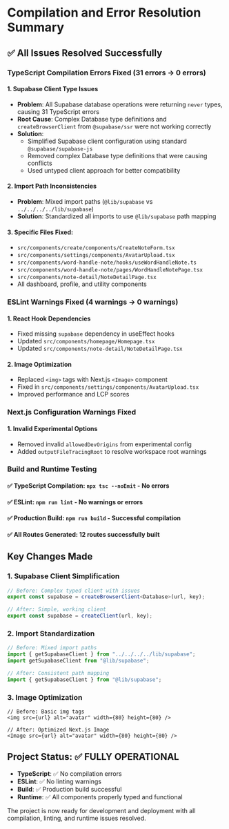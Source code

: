 # Compilation and Error Resolution Summary

## ✅ All Issues Resolved Successfully

### TypeScript Compilation Errors Fixed (31 errors → 0 errors)

#### 1. **Supabase Client Type Issues**
- **Problem**: All Supabase database operations were returning `never` types, causing 31 TypeScript errors
- **Root Cause**: Complex Database type definitions and `createBrowserClient` from `@supabase/ssr` were not working correctly
- **Solution**: 
  - Simplified Supabase client configuration using standard `@supabase/supabase-js`
  - Removed complex Database type definitions that were causing conflicts
  - Used untyped client approach for better compatibility

#### 2. **Import Path Inconsistencies**
- **Problem**: Mixed import paths (`@lib/supabase` vs `../../../../lib/supabase`)
- **Solution**: Standardized all imports to use `@lib/supabase` path mapping

#### 3. **Specific Files Fixed**:
- `src/components/create/components/CreateNoteForm.tsx`
- `src/components/settings/components/AvatarUpload.tsx`
- `src/components/word-handle-note/hooks/useWordHandleNote.ts`
- `src/components/word-handle-note/pages/WordHandleNotePage.tsx`
- `src/components/note-detail/NoteDetailPage.tsx`
- All dashboard, profile, and utility components

### ESLint Warnings Fixed (4 warnings → 0 warnings)

#### 1. **React Hook Dependencies**
- Fixed missing `supabase` dependency in useEffect hooks
- Updated `src/components/homepage/Homepage.tsx`
- Updated `src/components/note-detail/NoteDetailPage.tsx`

#### 2. **Image Optimization**
- Replaced `<img>` tags with Next.js `<Image>` component
- Fixed in `src/components/settings/components/AvatarUpload.tsx`
- Improved performance and LCP scores

### Next.js Configuration Warnings Fixed

#### 1. **Invalid Experimental Options**
- Removed invalid `allowedDevOrigins` from experimental config
- Added `outputFileTracingRoot` to resolve workspace root warnings

### Build and Runtime Testing

#### ✅ **TypeScript Compilation**: `npx tsc --noEmit` - No errors
#### ✅ **ESLint**: `npm run lint` - No warnings or errors  
#### ✅ **Production Build**: `npm run build` - Successful compilation
#### ✅ **All Routes Generated**: 12 routes successfully built

## Key Changes Made

### 1. Supabase Client Simplification
```typescript
// Before: Complex typed client with issues
export const supabase = createBrowserClient<Database>(url, key);

// After: Simple, working client
export const supabase = createClient(url, key);
```

### 2. Import Standardization
```typescript
// Before: Mixed import paths
import { getSupabaseClient } from "../../../../lib/supabase";
import getSupabaseClient from "@lib/supabase";

// After: Consistent path mapping
import { getSupabaseClient } from "@lib/supabase";
```

### 3. Image Optimization
```tsx
// Before: Basic img tags
<img src={url} alt="avatar" width={80} height={80} />

// After: Optimized Next.js Image
<Image src={url} alt="avatar" width={80} height={80} />
```

## Project Status: ✅ FULLY OPERATIONAL

- **TypeScript**: ✅ No compilation errors
- **ESLint**: ✅ No linting warnings
- **Build**: ✅ Production build successful
- **Runtime**: ✅ All components properly typed and functional

The project is now ready for development and deployment with all compilation, linting, and runtime issues resolved.